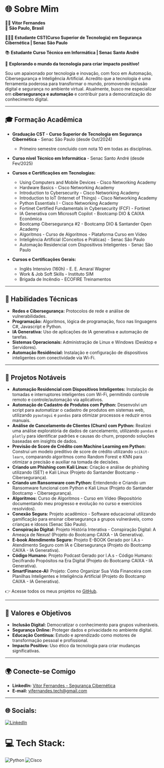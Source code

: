 # 🌐 Sobre Mim  

👨‍💻 **Vitor Fernandes**  
📍 **São Paulo, Brasil**

👨🏻‍💻​ **Estudante CST(Curso Superior de Tecnologia) em Segurança Cibernética | Senac São Paulo**

📚​ **Estudante Curso Técnico em Informática | Senac Santo André**

🎯 **Explorando o mundo da tecnologia para criar impacto positivo!**

Sou um apaixonado por tecnologia e inovação, com foco em Automação, Cibersegurança e Inteligência Artificial. Acredito que a tecnologia é uma ferramenta poderosa para transformar o mundo, promovendo inclusão digital e segurança no ambiente virtual. Atualmente, busco me especializar em **cibersegurança e automação** e contribuir para a democratização do conhecimento digital.

---

## 🎓 **Formação Acadêmica**  
- **Graduação CST - Curso Superior de Tecnologia em Segurança Cibernética** - Senac São Paulo (desde Out/2024)  
  - Primeiro semestre concluído com nota 10 em todas as disciplinas.
- **Curso nível Técnico em Informática** - Senac Santo André (desde Fev/2025)
    
- **Cursos e Certificações em Tecnologias:**
  - Using Computers and Mobile Devices - Cisco Networking Academy 
  - Hardware Basics - Cisco Networking Academy  
  - Introduction to Cybersecurity - Cisco Networking Academy
  - Introduction to IoT (Internet of Things) - Cisco Networking Academy
  - Python Essentials I - Cisco Networking Academy
  - Fortinet Certified Fundamentals in Cybersecurity (FCF) - Fortinet 
  - IA Generativa com Microsoft Copilot - Bootcamp DIO & CAIXA Econômica
  - Bootcamp Cibersegurança #2 - Bootcamp DIO & Santander Open Academy
  - Algoritmos - Curso de Algoritmos - Plataforma Curso em Vídeo
  - Inteligência Artificial (Conceitos e Práticas) - Senac São Paulo
  - Automação Residencial com Dispositivos Inteligentes - Senac São Paulo 

- **Cursos e Certificações Gerais:**
  - Inglês Intensivo (160h) - E. E. Amaral Wagner
  - Work & Job Soft Skills - Instituto SIM
  - Brigada de Incêndio - ECOFIRE Treinamentos
       
---

## 🚀 **Habilidades Técnicas**  
- **Redes e Cibersegurança:** Protocolos de rede e análise de vulnerabilidades.
- **Programação:** Algoritmos, lógica de programação, foco nas linguagens C#, Javascript e Python.
- **IA Generativa:** Uso de aplicações de IA generativa e automação de tarefas.
- **Sistemas Operacionais:** Administração de Linux e Windows (Desktop e Servidores).
- **Automação Residêncial:** Instalação e configuração de dispositivos inteligentes com conectividade via Wi-Fi.

---

## 🧩 **Projetos Notáveis** 
- **Automação Residencial com Dispositivos Inteligentes:** Instalação de tomadas e interruptores inteligentes com Wi-Fi, permitindo controle remoto e controle/automação via aplicativos.
- **Automação de Cadastro de Produtos com Python:** Desenvolvi um script para automatizar o cadastro de produtos em sistemas web, utilizando `pyautogui` e `pandas` para otimizar processos e reduzir erros manuais. 
- **Análise de Cancelamento de Clientes (Churn) com Python:** Realizei uma análise exploratória de dados de cancelamento, utilizando `pandas` e `plotly` para identificar padrões e causas do churn, propondo soluções baseadas em insights de dados. 
- **Previsão de Score de Crédito com Machine Learning em Python:** Construí um modelo preditivo de score de crédito utilizando `scikit-learn`, comparando algoritmos como Random Forest e KNN para otimizar a precisão e auxiliar na tomada de decisões.
- **Criando um Phishing com Kali Linux:** Criação e análise de phishing utilizando (SET) e Kali Linux (Projeto do Santander Bootcamp - Cibersegurança). 
- **Criando um Ransomware com Python:** Entendendo e Criando um Ransomware funcional com Python e Kali Linux (Projeto do Santander Bootcamp - Cibersegurança).
- **Algoritmos:** Curso de Algoritmos - Curso em Vídeo (Repositório documentando meu progresso e evolução no curso e exercícios resolvidos). 
- **Conexão Segura:** Projeto acadêmico - Software educacional utilizando gamificação para ensinar cibersegurança a grupos vulneráveis, como crianças e idosos (Senac São Paulo). 
- **Conspiração Digital:** Projeto História Interativa - Conspiração Digital: A Ameaça de Nexus! (Projeto do Bootcamp CAIXA - IA Generativa).
- **E-book Atendimento Seguro:** Projeto E-BOOK Gerado por I.A.s - Atendimento Seguro com IA e Cibersegurança (Projeto do Bootcamp CAIXA - IA Generativa).
- **Código Humano:** Projeto Podcast Gerado por I.A.s - Código Humano: Decifrando Propósitos na Era Digital (Projeto do Bootcamp CAIXA - IA Generativa).
- **SmartFinance-AI:** Projeto: Como Organizar Sua Vida Financeira com Planilhas Inteligentes e Inteligência Artificial (Projeto do Bootcamp CAIXA - IA Generativa).


  

👉 Acesse todos os meus projetos no [GitHub](https://github.com/Vifernandestech).  

---

## 🌟 **Valores e Objetivos**  
- **Inclusão Digital:** Democratizar o conhecimento para grupos vulneráveis.  
- **Segurança Online:** Proteger dados e privacidade no ambiente digital.  
- **Educação Contínua:** Estudo e aprendizado como motores de transformação pessoal e profissional.  
- **Impacto Positivo:** Uso ético da tecnologia para criar mudanças significativas.  

---

## 🌍 **Conecte-se Comigo**  
- **LinkedIn:** [Vitor Fernandes - Segurança Cibernética](https://www.linkedin.com/in/vifernandescybersec)  
- **E-mail:** vifernandes.tech@gmail.com  

---


## 🌐 Socials:
[![LinkedIn](https://img.shields.io/badge/LinkedIn-%230077B5.svg?logo=linkedin&logoColor=white)](https://www.linkedin.com/in/vifernandescybersec) 

# 💻 Tech Stack:
![Python](https://img.shields.io/badge/python-3670A0?style=for-the-badge&logo=python&logoColor=ffdd54) ![Cisco](https://img.shields.io/badge/cisco-%23049fd9.svg?style=for-the-badge&logo=cisco&logoColor=black)
